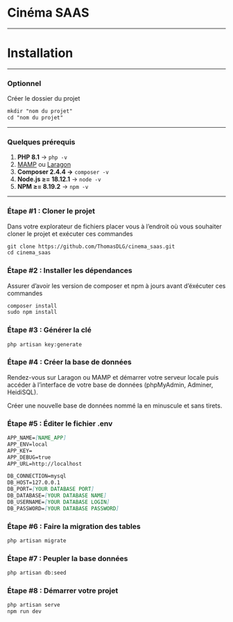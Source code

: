 # Cinéma SAAS

---

# Installation

---

### Optionnel

Créer le dossier du projet

```markdown
mkdir "nom du projet"
cd "nom du projet"
```

---

### Quelques prérequis

1. **PHP 8.1** → `php -v`
2. [MAMP](https://www.mamp.info/en/downloads/) ou [Laragon](https://laragon.org/download/index.html)
3. **Composer 2.4.4 →** `composer -v`
4. **Node.js ≥= 18.12.1** → `node -v`
5. **NPM ≥= 8.19.2** → `npm -v`

---

### Étape #1 : Cloner le projet

Dans votre explorateur de fichiers placer vous à l’endroit où vous souhaiter cloner le projet et exécuter ces commandes

```markdown
git clone https://github.com/ThomasDLG/cinema_saas.git
cd cinema_saas
```

### Étape #2 : Installer les dépendances

Assurer d’avoir les version de composer et npm à jours avant d’éxécuter ces commandes

```markdown
composer install
sudo npm install
```

### Étape #3 : Générer la clé

```markdown
php artisan key:generate
```

### Étape #4 : Créer la base de données

Rendez-vous sur Laragon ou MAMP et démarrer votre serveur locale puis accéder à l’interface de votre base de données (phpMyAdmin, Adminer, HeidiSQL).

Créer une nouvelle base de données nommé la en minuscule et sans tirets.

### Étape #5 : Éditer le fichier .env

```markdown
APP_NAME=[NAME_APP]
APP_ENV=local
APP_KEY=
APP_DEBUG=true
APP_URL=http://localhost

DB_CONNECTION=mysql
DB_HOST=127.0.0.1
DB_PORT=[YOUR DATABASE PORT]
DB_DATABASE=[YOUR DATABASE NAME]
DB_USERNAME=[YOUR DATABASE LOGIN]
DB_PASSWORD=[YOUR DATABASE PASSWORD]
```

### Étape #6 : Faire la migration des tables

```markdown
php artisan migrate
```

### Étape #7 : Peupler la base données

```markdown
php artisan db:seed
```

### Étape #8 : Démarrer votre projet

```markdown
php artisan serve
npm run dev
```